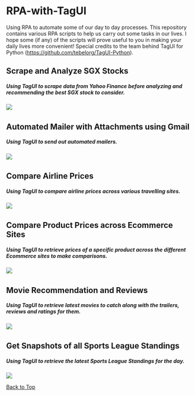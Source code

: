 # RPA-with-TagUI
Using RPA to automate some of our day to day processes. This repository contains various RPA scripts to help us carry out some tasks in our lives. I hope some (if any) of the scripts will prove useful to you in making your daily lives more convenient! Special credits to the team behind TagUI for Python (https://github.com/tebelorg/TagUI-Python).

## Scrape and Analyze SGX Stocks
##### Using TagUI to scrape data from Yahoo Finance before analyzing and recommending the best SGX stock to consider.
![](rpa-tagui/stock.gif)
&nbsp;

## Automated Mailer with Attachments using Gmail
##### Using TagUI to send out automated mailers.
![](rpa-tagui/mailer.gif)
&nbsp;

## Compare Airline Prices
##### Using TagUI to compare airline prices across various travelling sites.
![](rpa-tagui/airline.gif)
&nbsp;

## Compare Product Prices across Ecommerce Sites
##### Using TagUI to retrieve prices of a specific product across the different Ecommerce sites to make comparisons.
![](rpa-tagui/ecommerce.gif)
&nbsp;

## Movie Recommendation and Reviews
##### Using TagUI to retrieve latest movies to catch along with the trailers, reviews and ratings for them.
![](rpa-tagui/movie.gif)
&nbsp;

## Get Snapshots of all Sports League Standings
##### Using TagUI to retrieve the latest Sports League Standings for the day.
![](rpa-tagui/sports.gif)

[Back to Top](#top)

